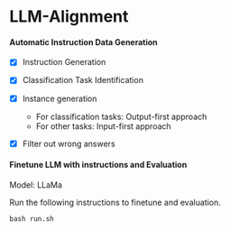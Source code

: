 # LLM-Alignment

#### Automatic Instruction Data Generation

- [x] Instruction Generation
- [x] Classification Task Identification
- [x] Instance generation
  - For classification tasks: Output-first approach
  - For other tasks: Input-first approach

- [x] Filter out wrong answers

#### Finetune LLM with instructions and Evaluation

Model: LLaMa

Run the following instructions to finetune and evaluation.

```
bash run.sh
```